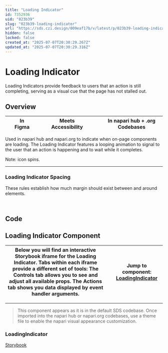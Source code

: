 ```yaml
---
title: "Loading Indicator"
id: 7352936
uid: "023b39"
slug: "023b39-loading-indicator"
url: "https://sds.czi.design/009eaf17b/v/latest/p/023b39-loading-indicator"
hidden: false
locked: false
created_at: "2025-07-07T20:30:29.267Z"
updated_at: "2025-07-07T20:30:29.316Z"
---
```


# Loading Indicator

Loading Indicators provide feedback to users that an action is still completing, serving as a visual cue that the page has not stalled out.

## Overview

|  | In Figma |   |  | Meets Accessibility |   |  | In napari hub + .org Codebases |
| --- | --- | --- | --- | --- | --- | --- | --- |

Used in napari hub and napari.org to indicate when on-page components are loading. The Loading Indicator features a looping animation to signal to the user that an action is happening and to wait while it completes. 

Note: icon spins.

---

### Loading Indicator Spacing

These rules establish how much margin should exist between and around elements.

 

## Code

## Loading Indicator Component

| Below you will find an interactive Storybook iframe for the Loading Indicator.  Tabs within each iframe provide a different set of tools: The Controls tab allows you to see and adjust all available props. The Actions tab shows you data displayed by event handler arguments. |   | **Jump to component:** [LoadingIndicator](https://sds.czi.design/009eaf17b/v/0/p/023b39-loading-indicator/t/10a784) |
| --- | --- | --- |

---

>This component appears as it is in the default SDS codebase. Once imported into the napari hub or napari.org codebases, use a theme file to enable the napari visual appearance customization.

### LoadingIndicator

[Storybook](https://chanzuckerberg.github.io/sci-components/?path=/story/loadingindicator--default)

 

